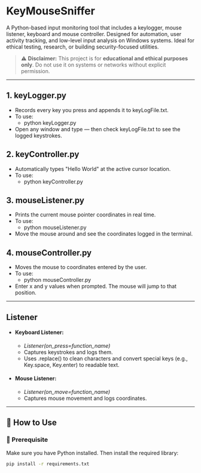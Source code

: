 # KeyMouseSniffer
A Python-based input monitoring tool that includes a keylogger, mouse listener, keyboard and mouse controller. Designed for automation, user activity tracking, and low-level input analysis on Windows systems. Ideal for ethical testing, research, or building security-focused utilities.

> ⚠️ **Disclaimer:** This project is for **educational and ethical purposes only**. Do not use it on systems or networks without explicit permission.

---

## 1. keyLogger.py
- Records every key you press and appends it to keyLogFile.txt.
- To use:
  - python keyLogger.py
- Open any window and type — then check keyLogFile.txt to see the logged keystrokes.

## 2. keyController.py
- Automatically types "Hello World" at the active cursor location.
- To use:
  - python keyController.py

## 3. mouseListener.py
- Prints the current mouse pointer coordinates in real time.
- To use:
  - python mouseListener.py
- Move the mouse around and see the coordinates logged in the terminal.

## 4. mouseController.py
- Moves the mouse to coordinates entered by the user.
- To use:
  - python mouseController.py
- Enter x and y values when prompted. The mouse will jump to that position.

---

## Listener 
- #### Keyboard Listener:
  - _Listener(on_press=function_name)_
  - Captures keystrokes and logs them.
  - Uses .replace() to clean characters and convert special keys (e.g., Key.space, Key.enter) to readable text.
- #### Mouse  Listener:
  - _Listener(on_move=function_name)_
  - Captures mouse movement and logs coordinates.

---

## 🚀 How to Use

### 🔧 Prerequisite
Make sure you have Python installed. Then install the required library:
```bash
pip install -r requirements.txt


